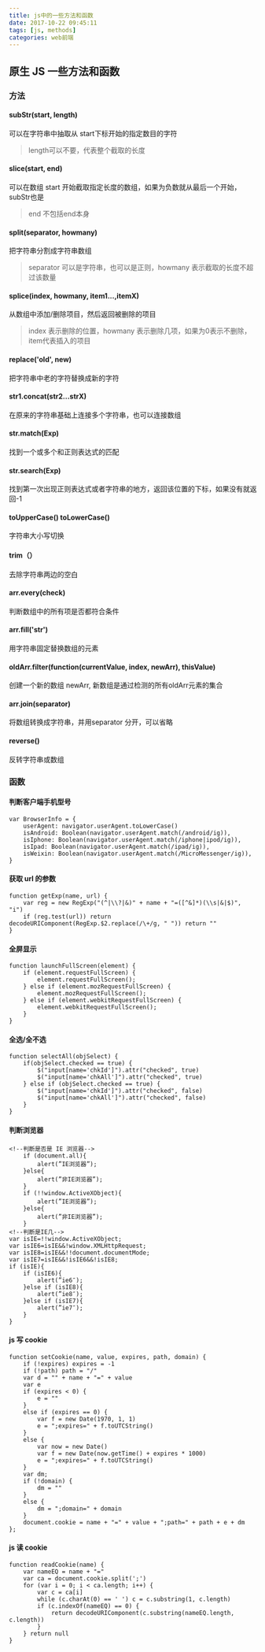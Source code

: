 ```yaml
---
title: js中的一些方法和函数
date: 2017-10-22 09:45:11
tags: [js, methods]
categories: web前端
---
```


## 原生 JS 一些方法和函数

### 方法
#### subStr(start, length)
可以在字符串中抽取从 start下标开始的指定数目的字符
> length可以不要，代表整个截取的长度

#### slice(start, end)
可以在数组 start 开始截取指定长度的数组，如果为负数就从最后一个开始，subStr也是
> end 不包括end本身 

#### split(separator, howmany)
把字符串分割成字符串数组
> separator 可以是字符串，也可以是正则，howmany 表示截取的长度不超过该数量

#### splice(index, howmany, item1...,itemX)
从数组中添加/删除项目，然后返回被删除的项目
> index 表示删除的位置，howmany 表示删除几项，如果为0表示不删除，item代表插入的项目

#### replace('old', new)
把字符串中老的字符替换成新的字符

#### str1.concat(str2...strX)
在原来的字符串基础上连接多个字符串，也可以连接数组

#### str.match(Exp)
找到一个或多个和正则表达式的匹配

#### str.search(Exp)
找到第一次出现正则表达式或者字符串的地方，返回该位置的下标，如果没有就返回-1

#### toUpperCase() toLowerCase()
字符串大小写切换

#### trim（）
去除字符串两边的空白

#### arr.every(check)
判断数组中的所有项是否都符合条件

#### arr.fill('str')
用字符串固定替换数组的元素

#### oldArr.filter(function(currentValue, index, newArr), thisValue)
创建一个新的数组 newArr, 新数组是通过检测的所有oldArr元素的集合

#### arr.join(separator)
将数组转换成字符串，并用separator 分开，可以省略

#### reverse()
反转字符串或数组

### 函数

#### 判断客户端手机型号
```
var BrowserInfo = {
    userAgent: navigator.userAgent.toLowerCase()
    isAndroid: Boolean(navigator.userAgent.match(/android/ig)),
    isIphone: Boolean(navigator.userAgent.match(/iphone|ipod/ig)),
    isIpad: Boolean(navigator.userAgent.match(/ipad/ig)),
    isWeixin: Boolean(navigator.userAgent.match(/MicroMessenger/ig)),
}
```

#### 获取 url 的参数
```
function getExp(name, url) {
    var reg = new RegExp("(^|\\?|&)" + name + "=([^&]*)(\\s|&|$)", "i")
    if (reg.test(url)) return decodeURIComponent(RegExp.$2.replace(/\+/g, " ")) return ""
}
```

#### 全屏显示
```
function launchFullScreen(element) {
    if (element.requestFullScreen) {
        element.requestFullScreen();
    } else if (element.mozRequestFullScreen) {
        element.mozRequestFullScreen();
    } else if (element.webkitRequestFullScreen) {
        element.webkitRequestFullScreen();
    }
}
```

#### 全选/全不选
```
function selectAll(objSelect) {
    if(objSelect.checked == true) {
        $("input[name='chkId']").attr("checked", true)
        $("input[name='chkAll']").attr("checked", true)
    } else if (objSelect.checked == true) {
        $("input[name='chkId']").attr("checked", false)
        $("input[name='chkAll']").attr("checked", false)
    }
}
```

#### 判断浏览器
```
<!--判断是否是 IE 浏览器-->
    if (document.all){
        alert(”IE浏览器”);
    }else{
        alert(”非IE浏览器”);
    }
    if (!!window.ActiveXObject){
        alert(”IE浏览器”);
    }else{
        alert(”非IE浏览器”);
    }
<!--判断是IE几-->
var isIE=!!window.ActiveXObject;
var isIE6=isIE&&!window.XMLHttpRequest;
var isIE8=isIE&&!!document.documentMode;
var isIE7=isIE&&!isIE6&&!isIE8;
if (isIE){
    if (isIE6){
        alert(”ie6″);
    }else if (isIE8){
        alert(”ie8″);
    }else if (isIE7){
        alert(”ie7″);
    }
}
```

#### js 写 cookie
```
function setCookie(name, value, expires, path, domain) {
    if (!expires) expires = -1
    if (!path) path = "/"
    var d = "" + name + "=" + value
    var e
    if (expires < 0) {
        e = ""
    }
    else if (expires == 0) {
        var f = new Date(1970, 1, 1)
        e = ";expires=" + f.toUTCString()
    }
    else {
        var now = new Date()
        var f = new Date(now.getTime() + expires * 1000)
        e = ";expires=" + f.toUTCString()
    }
    var dm;
    if (!domain) {
        dm = ""
    }
    else {
        dm = ";domain=" + domain
    }
    document.cookie = name + "=" + value + ";path=" + path + e + dm
};
```

#### js 读 cookie
```
function readCookie(name) {
    var nameEQ = name + "="
    var ca = document.cookie.split(';')
    for (var i = 0; i < ca.length; i++) {
        var c = ca[i]
        while (c.charAt(0) == ' ') c = c.substring(1, c.length)
        if (c.indexOf(nameEQ) == 0) {
            return decodeURIComponent(c.substring(nameEQ.length, c.length))
        }
    } return null
}
```


